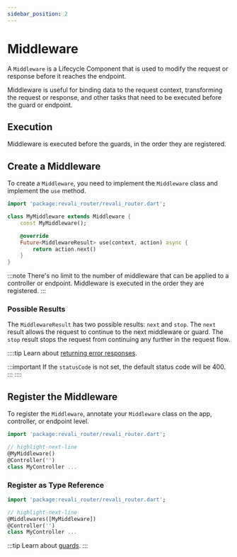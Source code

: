 ```yaml
---
sidebar_position: 2
---
```


# Middleware

A `Middleware` is a Lifecycle Component that is used to modify the request or response before it reaches the endpoint.

Middleware is useful for binding data to the request context, transforming the request or response, and other tasks that need to be executed before the guard or endpoint.

## Execution

Middleware is executed before the guards, in the order they are registered.

## Create a Middleware

To create a `Middleware`, you need to implement the `Middleware` class and implement the `use` method.

```dart title="lib/middleware/my_middleware.dart"
import 'package:revali_router/revali_router.dart';

class MyMiddleware extends Middleware {
    const MyMiddleware();

    @override
    Future<MiddlewareResult> use(context, action) async {
        return action.next()
    }
}
```

:::note
There's no limit to the number of middleware that can be applied to a controller or endpoint. Middleware is executed in the order they are registered.
:::

### Possible Results

The `MiddlewareResult` has two possible results: `next` and `stop`. The `next` result allows the request to continue to the next middleware or guard. The `stop` result stops the request from continuing any further in the request flow.

::::tip
Learn about [returning error responses][error-responses].

:::important
If the `statusCode` is not set, the default status code will be 400.
:::
::::

## Register the Middleware

To register the `Middleware`, annotate your `Middleware` class on the app, controller, or endpoint level.

```dart title="routes/controllers/my_controller.dart"
import 'package:revali_router/revali_router.dart';

// highlight-next-line
@MyMiddleware()
@Controller('')
class MyController ...
```

### Register as Type Reference

```dart title="routes/controllers/my_controller.dart"
import 'package:revali_router/revali_router.dart';

// highlight-next-line
@Middlewares([MyMiddleware])
@Controller('')
class MyController ...
```

:::tip
Learn about [guards].
:::

[error-responses]: ../lifecycle-components/index.md#error-responses
[guards]: ./guards.md
